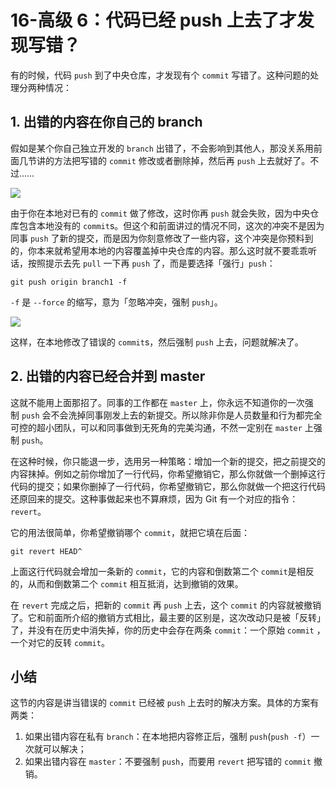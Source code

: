 # 16-高级 6：代码已经 push 上去了才发现写错？

有的时候，代码 `push` 到了中央仓库，才发现有个 `commit` 写错了。这种问题的处理分两种情况：

## 1\. 出错的内容在你自己的 branch

假如是某个你自己独立开发的 `branch` 出错了，不会影响到其他人，那没关系用前面几节讲的方法把写错的 `commit` 修改或者删除掉，然后再 `push` 上去就好了。不过……

![](data:image/svg+xml;utf8,)

由于你在本地对已有的 `commit` 做了修改，这时你再 `push` 就会失败，因为中央仓库包含本地没有的 `commit`s。但这个和前面讲过的情况不同，这次的冲突不是因为同事 `push` 了新的提交，而是因为你刻意修改了一些内容，这个冲突是你预料到的，你本来就希望用本地的内容覆盖掉中央仓库的内容。那么这时就不要乖乖听话，按照提示去先 `pull` 一下再 `push` 了，而是要选择「强行」`push`：

~~~
git push origin branch1 -f
~~~

`-f` 是 `--force` 的缩写，意为「忽略冲突，强制 `push`」。

![](data:image/svg+xml;utf8,)

这样，在本地修改了错误的 `commit`s，然后强制 `push` 上去，问题就解决了。

## 2\. 出错的内容已经合并到 master

这就不能用上面那招了。同事的工作都在 `master` 上，你永远不知道你的一次强制 `push` 会不会洗掉同事刚发上去的新提交。所以除非你是人员数量和行为都完全可控的超小团队，可以和同事做到无死角的完美沟通，不然一定别在 `master` 上强制 `push`。

在这种时候，你只能退一步，选用另一种策略：增加一个新的提交，把之前提交的内容抹掉。例如之前你增加了一行代码，你希望撤销它，那么你就做一个删掉这行代码的提交；如果你删掉了一行代码，你希望撤销它，那么你就做一个把这行代码还原回来的提交。这种事做起来也不算麻烦，因为 Git 有一个对应的指令：`revert`。

它的用法很简单，你希望撤销哪个 `commit`，就把它填在后面：

~~~
git revert HEAD^
~~~

上面这行代码就会增加一条新的 `commit`，它的内容和倒数第二个 `commit`是相反的，从而和倒数第二个 `commit` 相互抵消，达到撤销的效果。

在 `revert` 完成之后，把新的 `commit` 再 `push` 上去，这个 `commit` 的内容就被撤销了。它和前面所介绍的撤销方式相比，最主要的区别是，这次改动只是被「反转」了，并没有在历史中消失掉，你的历史中会存在两条 `commit`：一个原始 `commit` ，一个对它的反转 `commit`。

## 小结

这节的内容是讲当错误的 `commit` 已经被 `push` 上去时的解决方案。具体的方案有两类：

1.  如果出错内容在私有 `branch`：在本地把内容修正后，强制 `push`(`push -f`）一次就可以解决；
2.  如果出错内容在 `master`：不要强制 `push`，而要用 `revert` 把写错的 `commit` 撤销。